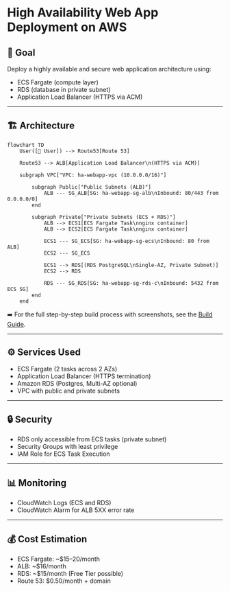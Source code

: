 # High Availability Web App Deployment on AWS

## 🎯 Goal
Deploy a highly available and secure web application architecture using:
- ECS Fargate (compute layer)
- RDS (database in private subnet)
- Application Load Balancer (HTTPS via ACM)

---

## 🏗️ Architecture

```mermaid
flowchart TD
    User([👤 User]) --> Route53[Route 53]

    Route53 --> ALB[Application Load Balancer\n(HTTPS via ACM)]
    
    subgraph VPC["VPC: ha-webapp-vpc (10.0.0.0/16)"]
        
        subgraph Public["Public Subnets (ALB)"]
            ALB --- SG_ALB[SG: ha-webapp-sg-alb\nInbound: 80/443 from 0.0.0.0/0]
        end

        subgraph Private["Private Subnets (ECS + RDS)"]
            ALB --> ECS1[ECS Fargate Task\nnginx container]
            ALB --> ECS2[ECS Fargate Task\nnginx container]
            
            ECS1 --- SG_ECS[SG: ha-webapp-sg-ecs\nInbound: 80 from ALB]
            ECS2 --- SG_ECS
            
            ECS1 --> RDS[(RDS PostgreSQL\nSingle-AZ, Private Subnet)]
            ECS2 --> RDS

            RDS --- SG_RDS[SG: ha-webapp-sg-rds-c\nInbound: 5432 from ECS SG]
        end
    end
```
➡️ For the full step-by-step build process with screenshots, see the [Build Guide](./docs/BUILD.md).

---

## ⚙️ Services Used
- ECS Fargate (2 tasks across 2 AZs)
- Application Load Balancer (HTTPS termination)
- Amazon RDS (Postgres, Multi-AZ optional)
- VPC with public and private subnets

---

## 🔒 Security
- RDS only accessible from ECS tasks (private subnet)
- Security Groups with least privilege
- IAM Role for ECS Task Execution

---

## 📊 Monitoring
- CloudWatch Logs (ECS and RDS)
- CloudWatch Alarm for ALB 5XX error rate

---

## 💰 Cost Estimation
- ECS Fargate: ~$15–20/month
- ALB: ~$16/month
- RDS: ~$15/month (Free Tier possible)
- Route 53: $0.50/month + domain
